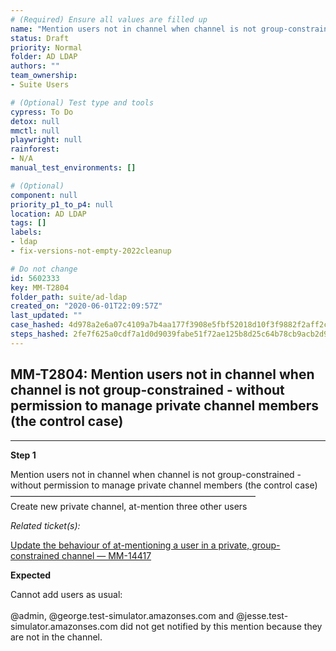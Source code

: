 ```yaml
---
# (Required) Ensure all values are filled up
name: "Mention users not in channel when channel is not group-constrained  - without permission to manage private channel members (the control case)"
status: Draft
priority: Normal
folder: AD LDAP
authors: ""
team_ownership: 
- Suite Users

# (Optional) Test type and tools
cypress: To Do
detox: null
mmctl: null
playwright: null
rainforest: 
- N/A
manual_test_environments: []

# (Optional)
component: null
priority_p1_to_p4: null
location: AD LDAP
tags: []
labels: 
- ldap
- fix-versions-not-empty-2022cleanup

# Do not change
id: 5602333
key: MM-T2804
folder_path: suite/ad-ldap
created_on: "2020-06-01T22:09:57Z"
last_updated: ""
case_hashed: 4d978a2e6a07c4109a7b4aa177f3908e5fbf52018d10f3f9882f2aff2c9bb4d67afce3d06446fd4ab4da69e7620ad347
steps_hashed: 2fe7f625a0cdf7a1d0d9039fabe51f72ae125b8d25c64b78cb9acb2d95456aa021e1a6ab788ba0630f0b93a76932c808
---
```


## MM-T2804: Mention users not in channel when channel is not group-constrained - without permission to manage private channel members (the control case)

---

**Step 1**

Mention users not in channel when channel is not group-constrained - without permission to manage private channel members (the control case)\
————————————————————————————\
Create new private channel, at-mention three other users

_Related ticket(s):_

[Update the behaviour of at-mentioning a user in a private, group-constrained channel — MM-14417](https://mattermost.atlassian.net/browse/MM-14417)

**Expected**

Cannot add users as usual:\
\
@admin, @george.test-simulator.amazonses.com and @jesse.test-simulator.amazonses.com did not get notified by this mention because they are not in the channel.
